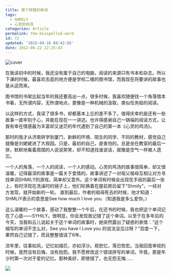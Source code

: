 ```yaml
---
title: 那个拼错的单词
tags:
  - SHMILY
  - 心灵的鸡汤
categories: Article
permalink: the-misspelled-word
id: 72
updated: '2015-04-16 04:42:56'
date: 2012-06-22 22:25:43
---
```


![cover](https://cat.yufan.me/cats/011305w66.jpg)

在我读初中的时候，我还没有属于自己的电脑，阅读的来源只有书本和杂志。所以下课的时候，最喜欢去逛的地方便是学校二楼的图书馆，而我现在将要讲的故事也是从这而来。

<!--more-->

图书馆的书架比起当年的我还要高出一点，很多时候，我喜欢随便找一个角落借本书看，无所谓内容，无所谓地点，更像是一种机械的汲取，类似任务般的阅读。

以这样的方式，我读了很多书，却都基本上忘的差不多了。值得庆幸的是还有一些故事一直牢刻于心，并能在现在一一讲述。也许得感谢自己一锅端的阅读方式，让我有幸在情感最为丰富却又迷茫的年代遇到了自己的第一本《心灵的鸡汤》。

那时的我才从济南转学到厦门，新鲜的环境、陌生的同学、不同的教材，感觉自己就像是刘姥姥进了大观园。只是，最初的自己，是害怕的。总是坐在教室的最后一排，默默地看着周围的人说说笑笑，却不知道找谁说话，就像是空气一样被人遗忘。 

一个人的角落，一个人的阅读，一个人的感动。心灵的鸡汤的故事很简单，却又很温暖，记得最深的故事是一篇关于爱情的。故事讲述了一对祖父祖母互相让对方寻找单词SHMILY的游戏，简单却又意外。这个单词有时候会出现在手纸的最后一张上，有时浮现在洗澡时的镜子上，他们轮换着在屋前房后留下“Shmily”，一经对方发现，就开始新的一轮。 直到最后，作者的祖母死去的时候，他才知道：SHMLIY表示的意思是See how much I love you.（知道我是多么爱你。） 

这么温暖的一个故事，感动了我整整一个午后，在还书的时候，我也把这个单词记在了心底——SYHILY。很明显，你会发现我记错了这个单词。以至于在多年后的今天，当我和云儿说起关于这个单词的故事时，她突然露出了疑惑的表情：“这个缩写的单词不怎么对，See you have I Love you 的说法没见过呀？”百度一下，果然自己记错了，而且整整错误了6年。

流年里，往事如风，记忆如烟花，亦如浮沙。观悲忆，落日恢宏。当我回首审视的时候，竟然没有后悔，没有抱怨。我不愿修改这个错误拼写的单词，毕竟，那是年少时第一次对于爱的记忆。那种美好，即使错了，也无怨无悔……

![](https://cat.yufan.me/cats/011305MUt.jpg)
